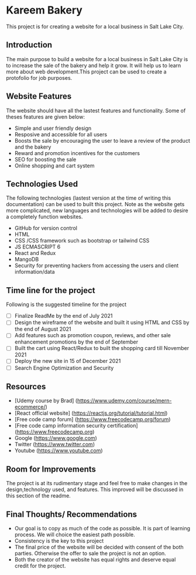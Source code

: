 Kareem Bakery 
=============

This project is for creating a website for a local business in Salt Lake City. 

## Introduction 

The main purpose to build a website for a local business in Salt Lake City is to increase the sale of the bakery and help it grow. It will help us to learn more about web development.This project can be used to create a protofolio for job purposes.

## Website Features 

The website should have all the lastest features and functionality. Some of theses features are given below: 

* Simple and user friendly design
* Resposive and accessible for all users
* Boosts the sale by encouraging the user to leave a  review of the product and the bakery 
* Reward and promotion incentives for the customers
* SEO for boosting the sale
* Online shopping and cart system

## Technologies Used 

The following technologies (lastest version at the time of writing this documentation) can be used to built this project. Note as the website gets more complicated, new languages and technologies will be added to desire a completely function websites. 

* GitHub for version control
* HTML 
* CSS /CSS framework such as  bootstrap or tailwind CSS
* JS  ECMASCRIPT 6 
* React and Redux
* MangoDB
* Security for preventing hackers from accessing the users and client information/data

## Time line for the project 

Following is the suggested timeline for the project

- [ ] Finalize ReadMe by the end of July 2021
- [ ] Design the wireframe of the website and built it using HTML and CSS by the end of August 2021
- [ ] Add features such as promotion coupon, reviews, and other sale enhancement promotions by the end of September
- [ ] Built the cart using React/Redux to built the shopping card till November 2021
- [ ] Deploy the new site  in 15 of December 2021
- [ ] Search Engine Optimization and Security

## Resources 

* [Udemy course by Brad] (https://www.udemy.com/course/mern-ecommerce/)
* [React official website] (https://reactjs.org/tutorial/tutorial.html)
* [Free code camp forum] (https://www.freecodecamp.org/forum)
* [Free code camp information security certification] (https://www.freecodecamp.org)
* Google (https://www.google.com)
* Twitter (https://www.twitter.com)
* Youtube (https://www.youtube.com)

## Room for Improvements 

The project is at its rudimentary stage and feel free to make  changes in the design,technology used, and features.  This improved will be discussed in this section of the readme. 


## Final Thoughts/ Recommendations 

* Our goal is to copy as much of the code as possible. It is part of learning process. We will choice the easiest
path possible. 
* Consistency is the key to this project 
* The final price of the website will be decided with consent of the both parties. Otherwise the offer to sale the project is not an option. 
* Both the creator of the website has equal rights and deserve equal credit for the project. 








